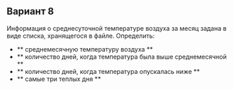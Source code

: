 ## Вариант 8
Информация о среднесуточной температуре воздуха за месяц задана в виде списка, 
хранящегося в файле. Определить: 
* ** среднемесячную температуру воздуха **
* ** количество дней, когда температура была выше среднемесячной **
* ** количество дней, когда температура опускалась ниже **
* ** самые три теплых дня **